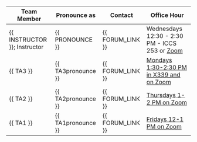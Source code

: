 | Team Member                  | Pronounce as       | Contact          | Office Hour                                                                                                            |
|------------------------------|--------------------|------------------|------------------------------------------------------------------------------------------------------------------------|
| {{ INSTRUCTOR }}; Instructor | {{ PRONOUNCE }}    | {{ FORUM_LINK }} | Wednesdays 12:30 - 2:30 PM - ICCS 253 or [Zoom](https://ubc.zoom.us/j/6552557192?pwd=SGthMW10cTNBTVpaYitJZ0RMWkdmdz09) |
| {{ TA3 }}                    | {{ TA3pronounce }} | {{ FORUM_LINK }} | [Mondays 1:30-2:30 PM in X339 and on Zoom](https://ubc.zoom.us/j/8465268502?pwd=U2ZpWWVkNG1JS2E5UzNvOEZZRHFyZz09)                                                                           |
| {{ TA2 }}                    | {{ TA2pronounce }} | {{ FORUM_LINK }} | [Thursdays 1-2 PM on Zoom](https://ubc.zoom.us/s/62998255720)                                                          |
| {{ TA1 }}                    | {{ TA1pronounce }} | {{ FORUM_LINK }} | [Fridays 12-1 PM on Zoom](https://ubc.zoom.us/s/61966832541)                                                           |